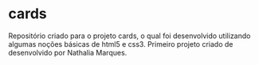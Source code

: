 # cards
 Repositório criado para o projeto cards, o qual foi desenvolvido utilizando algumas noções básicas de html5 e css3. Primeiro projeto criado de desenvolvido por Nathalia Marques.
